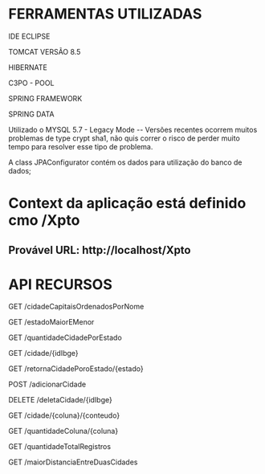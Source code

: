 <h1> FERRAMENTAS UTILIZADAS </h1>
<p> IDE ECLIPSE </p>
<p> TOMCAT VERSÃO 8.5 </p>
<p> HIBERNATE </p>
<p> C3PO - POOL </p>
<p> SPRING FRAMEWORK </p>
<p> SPRING DATA </p>

Utilizado o MYSQL 5.7 - Legacy Mode -- Versões recentes ocorrem muitos problemas de type crypt sha1, 
não quis correr o risco de perder muito tempo para resolver esse tipo de problema. </p>

A class JPAConfigurator contém os dados para utilização do banco de dados;

<h1> Context da aplicação está definido cmo /Xpto </h1>

<h2> Provável URL: http://localhost/Xpto </h2>

<h1> API RECURSOS </h1>

<p> GET /cidadeCapitaisOrdenadosPorNome </p>
<p> GET /estadoMaiorEMenor </p>
<p>GET /quantidadeCidadePorEstado</p>
<p>GET /cidade/{idIbge}</p>
<p>GET /retornaCidadePoroEstado/{estado}</p>
<p>POST /adicionarCidade</p>
<p>DELETE /deletaCidade/{idIbge}</p>
<p>GET /cidade/{coluna}/{conteudo}</p>
<p>GET /quantidadeColuna/{coluna}</p>
<p>GET /quantidadeTotalRegistros</p>
<p>GET /maiorDistanciaEntreDuasCidades</p>
